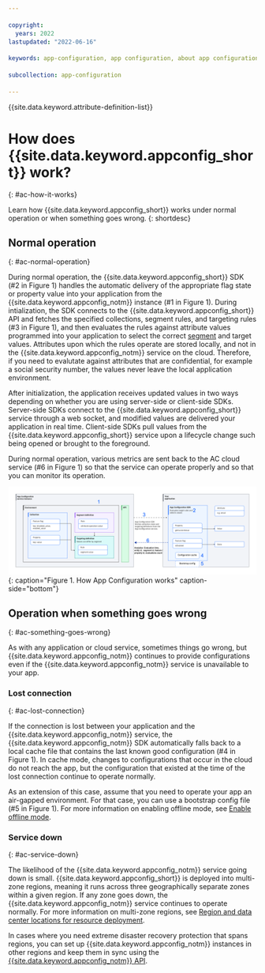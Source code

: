 ```yaml
---

copyright:
  years: 2022
lastupdated: "2022-06-16"

keywords: app-configuration, app configuration, about app configuration

subcollection: app-configuration

---
```


{{site.data.keyword.attribute-definition-list}}

# How does {{site.data.keyword.appconfig_short}} work?
{: #ac-how-it-works}

Learn how {{site.data.keyword.appconfig_short}} works under normal operation or when something goes wrong.
{: shortdesc}

## Normal operation
{: #ac-normal-operation}

During normal operation, the {{site.data.keyword.appconfig_short}} SDK (#2 in Figure 1) handles the automatic delivery of the appropriate flag state or property value into your application from the {{site.data.keyword.appconfig_notm}} instance (#1 in Figure 1). During intialization, the SDK connects to the {{site.data.keyword.appconfig_short}} API and fetches the specified collections, segment rules, and targeting rules (#3 in Figure 1), and then evaluates the rules against attribute values programmed into your application to select the correct [segment](/docs/app-configuration?topic=app-configuration-ac-segments) and target values. Attributes upon which the rules operate are stored locally, and not in the {{site.data.keyword.appconfig_notm}} service on the cloud. Therefore, if you need to evalutate against attributes that are confidential, for example a social security number, the values never leave the local application environment.

After initialization, the application receives updated values in two ways depending on whether you are using server-side or client-side SDKs. Server-side SDKs connect to the {{site.data.keyword.appconfig_short}} service through a web socket, and modified values are delivered your application in real time. Client-side SDKs pull values from the {{site.data.keyword.appconfig_short}} service upon a lifecycle change such being opened or brought to the foreground.

During normal operation, various metrics are sent back to the AC cloud service (#6 in Figure 1) so that the service can operate properly and so that you can monitor its operation.

![Overview](images/ac-how-it-works.png "How it works diagram"){: caption="Figure 1. How App Configuration works" caption-side="bottom"}

## Operation when something goes wrong 
{: #ac-something-goes-wrong}

As with any application or cloud service, sometimes things go wrong, but {{site.data.keyword.appconfig_notm}} continues to provide configurations even if the {{site.data.keyword.appconfig_notm}} service is unavailable to your app.

### Lost connection
{: #ac-lost-connection}

If the connection is lost between your application and the {{site.data.keyword.appconfig_notm}} service, the {{site.data.keyword.appconfig_notm}} SDK automatically falls back to a local cache file that contains the last known good configuration (#4 in Figure 1). In cache mode, changes to configurations that occur in the cloud do not reach the app, but the configuration that existed at the time of the lost connection continue to operate normally. 

As an extension of this case, assume that you need to operate your app an air-gapped environment. For that case, you can use a bootstrap config file (#5 in Figure 1). For more information on enabling offline mode, see [Enable offline mode](/docs/app-configuration?topic=app-configuration-ac-offline).

### Service down
{: #ac-service-down}

The likelihood of the {{site.data.keyword.appconfig_notm}} service going down is small. {{site.data.keyword.appconfig_short}} is deployed into multi-zone regions, meaning it runs across three geographically separate zones within a given region. If any zone goes down, the {{site.data.keyword.appconfig_notm}} service continues to operate normally. For more information on multi-zone regions, see [Region and data center locations for resource deployment](/docs/overview?topic=overview-locations).

In cases where you need extreme disaster recovery protection that spans regions, you can set up {{site.data.keyword.appconfig_notm}} instances in other regions and keep them in sync using the [{{site.data.keyword.appconfig_notm}} API](/apidocs/app-configuration).
